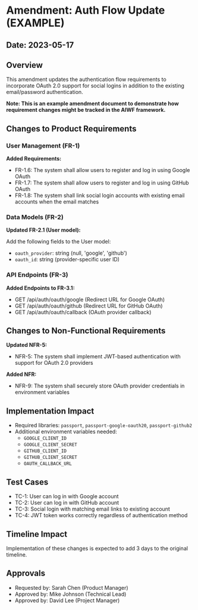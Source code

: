 # Amendment: Auth Flow Update (EXAMPLE)

## Date: 2023-05-17

## Overview

This amendment updates the authentication flow requirements to incorporate OAuth 2.0 support for social logins in addition to the existing email/password authentication.

**Note: This is an example amendment document to demonstrate how requirement changes might be tracked in the AIWF framework.**

## Changes to Product Requirements

### User Management (FR-1)

**Added Requirements:**

- FR-1.6: The system shall allow users to register and log in using Google OAuth
- FR-1.7: The system shall allow users to register and log in using GitHub OAuth
- FR-1.8: The system shall link social login accounts with existing email accounts when the email matches

### Data Models (FR-2)

**Updated FR-2.1 (User model):**

Add the following fields to the User model:

- `oauth_provider`: string (null, 'google', 'github')
- `oauth_id`: string (provider-specific user ID)

### API Endpoints (FR-3)

**Added Endpoints to FR-3.1:**

- GET /api/auth/oauth/google (Redirect URL for Google OAuth)
- GET /api/auth/oauth/github (Redirect URL for GitHub OAuth)
- GET /api/auth/oauth/callback (OAuth provider callback)

## Changes to Non-Functional Requirements

**Updated NFR-5:**

- NFR-5: The system shall implement JWT-based authentication with support for OAuth 2.0 providers

**Added NFR:**

- NFR-9: The system shall securely store OAuth provider credentials in environment variables

## Implementation Impact

- Required libraries: `passport`, `passport-google-oauth20`, `passport-github2`
- Additional environment variables needed:
  - `GOOGLE_CLIENT_ID`
  - `GOOGLE_CLIENT_SECRET`
  - `GITHUB_CLIENT_ID`
  - `GITHUB_CLIENT_SECRET`
  - `OAUTH_CALLBACK_URL`

## Test Cases

- TC-1: User can log in with Google account
- TC-2: User can log in with GitHub account
- TC-3: Social login with matching email links to existing account
- TC-4: JWT token works correctly regardless of authentication method

## Timeline Impact

Implementation of these changes is expected to add 3 days to the original timeline.

## Approvals

- Requested by: Sarah Chen (Product Manager)
- Approved by: Mike Johnson (Technical Lead)
- Approved by: David Lee (Project Manager)
